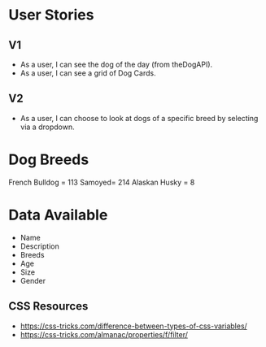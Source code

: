 # User Stories

## V1
- As a user, I can see the dog of the day (from theDogAPI).
- As a user, I can see a grid of Dog Cards.


## V2	
- As a user, I can choose to look at dogs of a specific breed by selecting via a dropdown.

# Dog Breeds
French Bulldog = 113
Samoyed= 214
Alaskan Husky = 8

# Data Available
- Name
- Description
- Breeds 
- Age
- Size
- Gender


## CSS Resources
- https://css-tricks.com/difference-between-types-of-css-variables/
- https://css-tricks.com/almanac/properties/f/filter/